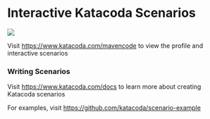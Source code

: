 # Interactive Katacoda Scenarios

[![](http://shields.katacoda.com/katacoda/mavencode/count.svg)](https://www.katacoda.com/mavencode "Get your profile on Katacoda.com")

Visit https://www.katacoda.com/mavencode to view the profile and interactive scenarios

### Writing Scenarios
Visit https://www.katacoda.com/docs to learn more about creating Katacoda scenarios

For examples, visit https://github.com/katacoda/scenario-example
